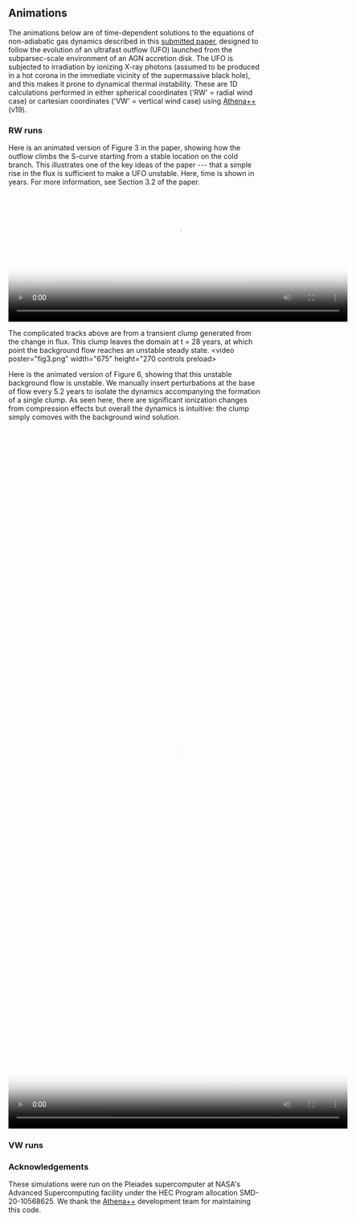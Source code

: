 ## Animations
The animations below are of time-dependent solutions to the equations of non-adiabatic gas dynamics described in this [submitted paper](https://arxiv.org/abs/2111.07440), designed to follow the evolution of an ultrafast outflow (UFO) launched from the subparsec-scale environment of an AGN accretion disk.  The UFO is subjected to irradiation by ionizing X-ray photons (assumed to be produced in a hot corona in the immediate vicinity of the supermassive black hole), and this makes it prone to dynamical thermal instability.  These are 1D calculations performed in either spherical coordinates ('RW' = radial wind case) or cartesian coordinates ('VW' = vertical wind case) using [Athena++](https://github.com/PrincetonUniversity/athena-public-version/wiki) (v19). 

### RW runs
Here is an animated version of Figure 3 in the paper, showing how the outflow climbs the S-curve starting from a stable location on the cold branch.  This illustrates one of the key ideas of the paper --- that a simple rise in the flux is sufficient to make a UFO unstable.  Here, time is shown in years.  For more information, see Section 3.2 of the paper.  
<video poster="fig3.png" width="675" height="270" controls preload> 
    <source src="rw_unstable.mp4" media="only screen and (min-device-width: 568px)"></source> 
    <source src="rw_unstable.mp4" media="only screen and (max-device-width: 568px)"></source> 
</video>

The complicated tracks above are from a transient clump generated from the change in flux. This clump leaves the domain at t = 28 years, at which point the background flow reaches an unstable steady state.
<video poster="fig3.png" width="675" height="270 controls preload> 
    <source src="rw_unstable_p2.mp4" media="only screen and (min-device-width: 568px)"></source> 
    <source src="rw_unstable_p2.mp4" media="only screen and (max-device-width: 568px)"></source> 
</video>

Here is the animated version of Figure 6, showing that this unstable background flow is unstable.  We manually insert perturbations at the base of flow every 5.2 years to isolate the dynamics accompanying the formation of a single clump. As seen here, there are significant ionization changes from compression effects but overall the dynamics is intuitive: the clump simply comoves with the background wind solution.
<video poster="fig6rw.png" width="675" height="1408" controls preload> 
    <source src="rwmovie.mp4" media="only screen and (min-device-width: 568px)"></source> 
    <source src="rwmovie.mp4" media="only screen and (max-device-width: 568px)"></source> 
</video>

### VW runs


### Acknowledgements
These simulations were run on the Pleiades supercomputer at NASA's Advanced Supercomputing facility under the HEC Program allocation SMD-20-10568625.  We thank the [Athena++](https://github.com/PrincetonUniversity/athena-public-version/graphs/contributors) development team for maintaining this code. 

